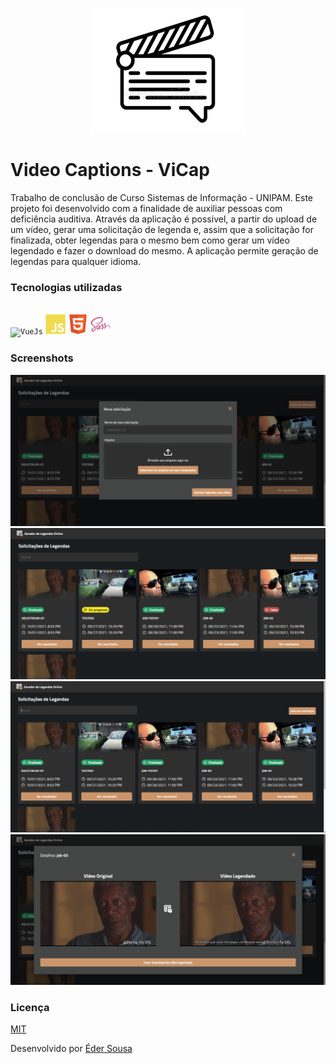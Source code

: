 <p align="center">
  <img alt="Logo - ViCap" height="200" width="250" src="src/assets/icon/favicon/icon.png">
</p>

# Video Captions - ViCap

Trabalho de conclusão de Curso Sistemas de Informação - UNIPAM. Este projeto foi desenvolvido com a finalidade de auxiliar pessoas com deficiência auditiva. Através da aplicação é possivel, a partir do upload de um vídeo, gerar uma solicitação de legenda e, assim que a solicitação for finalizada, obter legendas para o mesmo bem como gerar um vídeo legendado e fazer o download do mesmo. A aplicação permite geração de legendas para qualquer idioma.

### Tecnologias utilizadas
<div align="start" style="display: inline_block"><br>
  <code><img alt="VueJs" height="32" src="https://cdn.jsdelivr.net/gh/devicons/devicon/icons/vuejs/vuejs-original-wordmark.svg"></code>
  <code><img alt="JS" height="32" src="https://raw.githubusercontent.com/devicons/devicon/master/icons/javascript/javascript-plain.svg"></code>
  <code><img alt="HTML" height="32" src="https://raw.githubusercontent.com/devicons/devicon/master/icons/html5/html5-original.svg"></code>
  <code><img alt="SASS" height="32" src="https://github.com/devicons/devicon/blob/master/icons/sass/sass-original.svg"></code>
</div>

### Screenshots

<img alt="New Transcription Job Interface" src="src/assets/screenshots/nova-solicitacao.png">
<img alt="Transcription Job List" src="src/assets/screenshots/listagem-status.png">
<img alt="Transcription Job List (Finished)" src="src/assets/screenshots/listagem-solicitacoes.png">
<img alt="Transcription Job Result" src="src/assets/screenshots/resultado-solicitacao.png">

### Licença
[MIT](https://github.com/ederwms/front-vicap/blob/main/LICENSE)

Desenvolvido por [Éder Sousa](https://github.com/ederwms)
